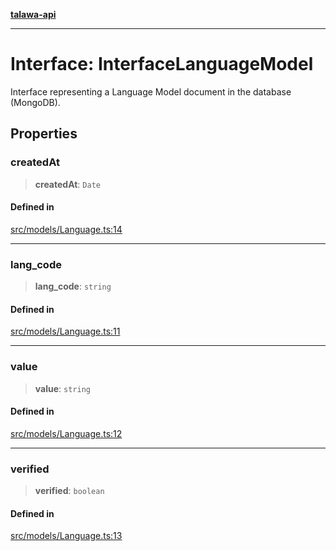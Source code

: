 [**talawa-api**](../../../README.md)

***

# Interface: InterfaceLanguageModel

Interface representing a Language Model document in the database (MongoDB).

## Properties

### createdAt

> **createdAt**: `Date`

#### Defined in

[src/models/Language.ts:14](https://github.com/Suyash878/talawa-api/blob/e4413cec641a837926071678fed3c7f67234e31e/src/models/Language.ts#L14)

***

### lang\_code

> **lang\_code**: `string`

#### Defined in

[src/models/Language.ts:11](https://github.com/Suyash878/talawa-api/blob/e4413cec641a837926071678fed3c7f67234e31e/src/models/Language.ts#L11)

***

### value

> **value**: `string`

#### Defined in

[src/models/Language.ts:12](https://github.com/Suyash878/talawa-api/blob/e4413cec641a837926071678fed3c7f67234e31e/src/models/Language.ts#L12)

***

### verified

> **verified**: `boolean`

#### Defined in

[src/models/Language.ts:13](https://github.com/Suyash878/talawa-api/blob/e4413cec641a837926071678fed3c7f67234e31e/src/models/Language.ts#L13)
